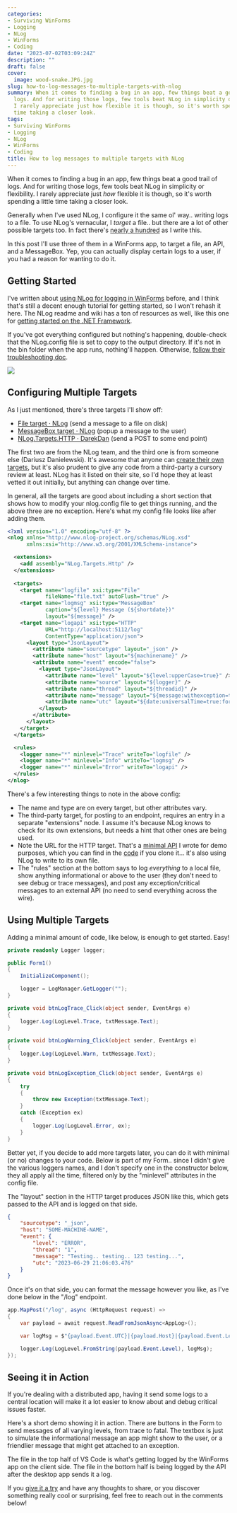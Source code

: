 ```yaml
---
categories:
- Surviving WinForms
- Logging
- NLog
- WinForms
- Coding
date: "2023-07-02T03:09:24Z"
description: ""
draft: false
cover:
  image: wood-snake.JPG.jpg
slug: how-to-log-messages-to-multiple-targets-with-nlog
summary: When it comes to finding a bug in an app, few things beat a good trail of
  logs. And for writing those logs, few tools beat NLog in simplicity or flexibility.
  I rarely appreciate just how flexible it is though, so it's worth spending a little
  time taking a closer look.
tags:
- Surviving WinForms
- Logging
- NLog
- WinForms
- Coding
title: How to log messages to multiple targets with NLog
---
```

When it comes to finding a bug in an app, few things beat a good trail of logs. And for writing those logs, few tools beat NLog in simplicity or flexibility. I rarely appreciate just _how_ flexible it is though, so it's worth spending a little time taking a closer look.

Generally when I've used NLog, I configure it the same ol' way.. writing logs to a file. To use NLog's vernacular, I _target_ a file.. but there are a lot of other possible targets too. In fact there's [nearly a hundred](https://nlog-project.org/config/?tab=targets) as I write this.

In this post I'll use three of them in a WinForms app, to target a file, an API, and a MessageBox. Yep, you can actually display certain logs to a user, if you had a reason for wanting to do it.

## Getting Started

I've written about [using NLog for logging in WinForms](https://grantwinney.com/log-errors-in-winforms-with-nlog/) before, and I think that's still a decent enough tutorial for getting started, so I won't rehash it here. The NLog readme and wiki has a ton of resources as well, like this one for [getting started on the .NET Framework](https://github.com/NLog/NLog/wiki/Tutorial).

If you've got everything configured but nothing's happening, double-check that the NLog.config file is set to copy to the output directory. If it's not in the bin folder when the app runs, nothing'll happen. Otherwise, [follow their troubleshooting doc](https://github.com/NLog/NLog/wiki/Logging-troubleshooting).

![](https://grantwinney.com/content/images/2023/07/copy-the-nlog-file-to-output.png)

## Configuring Multiple Targets

As I just mentioned, there's three targets I'll show off:

- [File target · NLog](https://github.com/NLog/NLog/wiki/File-target) (send a message to a file on disk)
- [MessageBox target · NLog](https://github.com/NLog/NLog/wiki/MessageBox-target) (popup a message to the user)
- [NLog.Targets.HTTP · DarekDan](https://github.com/DarekDan/NLog.Targets.HTTP/blob/master/README.md) (send a POST to some end point)

The first two are from the NLog team, and the third one is from someone else (Dariusz Danielewski). It's awesome that anyone can [create their own targets](https://github.com/NLog/NLog/wiki/Extending-NLog), but it's also prudent to give any code from a third-party a cursory review at least. NLog has it listed on their site, so I'd hope they at least vetted it out initially, but anything can change over time.

In general, all the targets are good about including a short section that shows how to modify your nlog.config file to get things running, and the above three are no exception. Here's what my config file looks like after adding them.

```xml
<?xml version="1.0" encoding="utf-8" ?>
<nlog xmlns="http://www.nlog-project.org/schemas/NLog.xsd"
      xmlns:xsi="http://www.w3.org/2001/XMLSchema-instance">

  <extensions>
    <add assembly="NLog.Targets.Http" />
  </extensions>
  
  <targets>
    <target name="logfile" xsi:type="File"
            fileName="file.txt" autoFlush="true" />
    <target name="logmsg" xsi:type="MessageBox"
            caption="${level} Message (${shortdate})"
            layout="${message}" />
    <target name="logapi" xsi:type="HTTP"
            URL="http://localhost:5112/log"
            ContentType="application/json">
      <layout type="JsonLayout">
        <attribute name="sourcetype" layout="_json" />
        <attribute name="host" layout="${machinename}" />
        <attribute name="event" encode="false">
          <layout type="JsonLayout">
            <attribute name="level" layout="${level:upperCase=true}" />
            <attribute name="source" layout="${logger}" />
            <attribute name="thread" layout="${threadid}" />
            <attribute name="message" layout="${message:withexception=true}" />
            <attribute name="utc" layout="${date:universalTime=true:format=yyyy-MM-dd HH\:mm\:ss.fff}" />
          </layout>
        </attribute>
      </layout>
    </target>
  </targets>

  <rules>
    <logger name="*" minlevel="Trace" writeTo="logfile" />
    <logger name="*" minlevel="Info" writeTo="logmsg" />
    <logger name="*" minlevel="Error" writeTo="logapi" />
  </rules>
</nlog>
```

There's a few interesting things to note in the above config:

- The name and type are on every target, but other attributes vary.
- The third-party target, for posting to an endpoint, requires an entry in a separate "extensions" node. I assume it's because NLog knows to check for its own extensions, but needs a hint that other ones are being used.
- Note the URL for the HTTP target. That's a [minimal API](https://learn.microsoft.com/en-us/aspnet/core/fundamentals/minimal-apis/overview?view=aspnetcore-7.0) I wrote for demo purposes, which you can find in the [code](https://github.com/grantwinney/Surviving-WinForms/tree/master/Debugging/Logging/MultipleNLogTargets) if you clone it... it's also using NLog to write to its own file.
- The "rules" section at the bottom says to log _everything_ to a local file, show anything informational or above to the user (they don't need to see debug or trace messages), and post any exception/critical messages to an external API (no need to send everything across the wire).

## Using Multiple Targets

Adding a minimal amount of code, like below, is enough to get started. Easy!

```csharp
private readonly Logger logger;

public Form1()
{
    InitializeComponent();

    logger = LogManager.GetLogger("");
}

private void btnLogTrace_Click(object sender, EventArgs e)
{
    logger.Log(LogLevel.Trace, txtMessage.Text);
}

private void btnLogWarning_Click(object sender, EventArgs e)
{
    logger.Log(LogLevel.Warn, txtMessage.Text);
}

private void btnLogException_Click(object sender, EventArgs e)
{
    try
    {
        throw new Exception(txtMessage.Text);
    }
    catch (Exception ex)
    {
        logger.Log(LogLevel.Error, ex);
    }
}
```

Better yet, if you decide to add more targets later, you can do it with minimal (or no) changes to your code. Below is part of my Form.. since I didn't give the various loggers names, and I don't specify one in the constructor below, they all apply all the time, filtered only by the "minlevel" attributes in the config file.

The "layout" section in the HTTP target produces JSON like this, which gets passed to the API and is logged on that side.

```json
{
    "sourcetype": "_json",
    "host": "SOME-MACHINE-NAME",
    "event": {
        "level": "ERROR",
        "thread": "1",
        "message": "Testing.. testing.. 123 testing...",
        "utc": "2023-06-29 21:06:03.476"
    }
}
```

Once it's on that side, you can format the message however you like, as I've done below in the "/log" endpoint.

```csharp
app.MapPost("/log", async (HttpRequest request) =>
{
    var payload = await request.ReadFromJsonAsync<AppLog>();

    var logMsg = $"{payload.Event.UTC}|{payload.Host}|{payload.Event.Level}||({payload.Event.Thread}) {payload.Event.Message}";

    logger.Log(LogLevel.FromString(payload.Event.Level), logMsg);
});
```

## Seeing it in Action

If you're dealing with a distributed app, having it send some logs to a central location will make it a lot easier to know about and debug critical issues faster.

Here's a short demo showing it in action. There are buttons in the Form to send messages of all varying levels, from trace to fatal. The textbox is just to simulate the informational message an app might show to the user, or a friendlier message that might get attached to an exception.

The file in the top half of VS Code is what's getting logged by the WinForms app on the client side. The file in the bottom half is being logged by the API after the desktop app sends it a log.

If you [give it a try](https://github.com/grantwinney/Surviving-WinForms/tree/master/Debugging/Logging/MultipleNLogTargets) and have any thoughts to share, or you discover something really cool or surprising, feel free to reach out in the comments below!